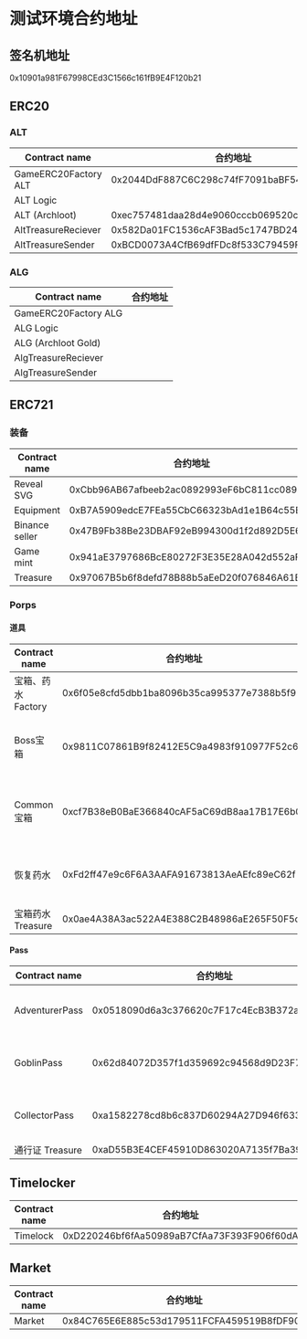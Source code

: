 # 测试环境合约地址

## 签名机地址

0x10901a981F67998CEd3C1566c161fB9E4F120b21

## ERC20

### ALT

|Contract name|合约地址|构造参数|
|---|---|---|
|GameERC20Factory ALT|0x2044DdF887C6C298c74fF7091baBF54722E1C213|
|ALT Logic||
|ALT (Archloot)|0xec757481daa28d4e9060cccb069520c3463e8072|cap:1000000000000000000000000000|
|AltTreasureReciever|0x582Da01FC1536cAF3Bad5c1747BD24cf4703F58D|
|AltTreasureSender|0xBCD0073A4CfB69dfFDc8f533C79459F9Cb5528E9|

### ALG

|Contract name|合约地址|
|---|---|
|GameERC20Factory ALG||
|ALG Logic||
|ALG (Archloot Gold)||cap:10000000000000000000000000000|
|AlgTreasureReciever||
|AlgTreasureSender||

## ERC721

### 装备

|Contract name|合约地址|
|---|---|
|Reveal SVG|0xCbb96AB67afbeeb2ac0892993eF6bC811cc08981|
|Equipment|0xB7A5909edcE7FEa55CbC66323bAd1e1B64c55B5D|
|Binance seller|0x47B9Fb38Be23DBAF92eB994300d1f2d892D5E649|
|Game mint|0x941aE3797686BcE80272F3E35E28A042d552aFD9|
|Treasure|0x97067B5b6f8defd78B88b5aEeD20f076846A61Bc|

### Porps

#### 道具

|Contract name|合约地址|构造参数|
|---|---|---|
|宝箱、药水 Factory|0x6f05e8cfd5dbb1ba8096b35ca995377e7388b5f9|
|Boss宝箱|0x9811C07861B9f82412E5C9a4983f910977F52c61|name: BOSS Chest ，symbol：B-Chest|
|Common宝箱|0xcf7B38eB0BaE366840cAF5aC69dB8aa17B17E6b0|name: Common Chest ，symbol：C-Chest|
|恢复药水|0xFd2ff47e9c6F6A3AAFA91673813AeAEfc89eC62f|name: Repairing Potion, symbol: R-Potion|
|宝箱药水Treasure|0x0ae4A38A3ac522A4E388C2B48986aE265F50F5c5|

#### Pass

|Contract name|合约地址|构造参数|
|---|---|---|
|AdventurerPass|0x0518090d6a3c376620c7F17c4EcB3B372a92E75c|name: AdventurerPass ，symbol：AdventurerPass|
|GoblinPass|0x62d84072D357f1d359692c94568d9D23F7350558|name: GoblinPass ，symbol：GoblinPass|
|CollectorPass|0xa1582278cd8b6c837D60294A27D946f63376827B|name: CollectorPass ，symbol：CollectorPass|
|通行证 Treasure|0xaD55B3E4CEF45910D863020A7135f7Ba39e331B3||

## Timelocker

|Contract name|合约地址|
|---|---|
|Timelock|0xD220246bf6fAa50989aB7CfAa73F393F906f60dA|

## Market

|Contract name|合约地址|
|---|---|
|Market|0x84C765E6E885c53d179511FCFA459519B8fDF908|
